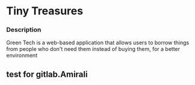 # Tiny Treasures

### Description

Green Tech is a web-based application that allows users to borrow things from people who don't need them instead of buying them, for a better environment
## test for gitlab.Amirali
